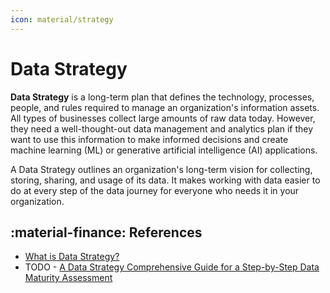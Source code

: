 ```yaml
---
icon: material/strategy
---
```


# Data Strategy

**Data Strategy** is a long-term plan that defines the technology, processes,
people, and rules required to manage an organization's information assets.
All types of businesses collect large amounts of raw data today.
However, they need a well-thought-out data management and analytics plan if they
want to use this information to make informed decisions and create machine learning (ML)
or generative artificial intelligence (AI) applications.

A Data Strategy outlines an organization's long-term vision for collecting,
storing, sharing, and usage of its data. It makes working with data easier to do
at every step of the data journey for everyone who needs it in your organization.

## :material-finance: References

- [What is Data Strategy?](https://aws.amazon.com/what-is/data-strategy/)
- TODO - [A Data Strategy Comprehensive Guide for a Step-by-Step Data Maturity Assessment](https://blog.det.life/a-data-strategy-comprehensive-guide-for-a-step-by-step-data-maturity-assessment-b9ff23de7cd7)
